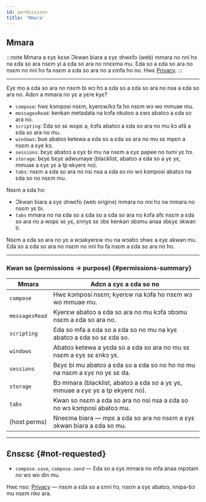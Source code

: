```yaml
---
id: permissions
title: 'Mmara'
---
```


## Mmara

:::note Mmara a ɛyɛ kɛse
Ɔkwan biara a ɛyɛ ɔhwɛfo (web) mmara no nni hɔ na ɛda so ara nsɛm yi a ɛda so ara no nnɛɛma mu. Ɛda so a ɛda so ara no nsɛm no nni hɔ fa nsɛm a ɛda so ara no a ɛmfa ho no. Hwɛ [Privacy](privacy).
:::

---

Ɛyɛ mo a ɛda so ara no nsɛm bi wɔ hɔ a ɛda so a ɛda so ara no nsa a ɛda so ara no. Adɛn a mmara no yɛ a yɛre kyɛ?

- `compose`: hwɛ kɔmposi nsɛm, kyerɛw/kɔ fa ho nsɛm wɔ wo mmuae mu.
- `messagesRead`: kenkan metadata na kɔfa nkutoo a ɛwɔ abatoɔ a ɛda so ara no.
- `scripting`: Ɛda so sɛ wopɛ a, kɔfa abatoɔ a ɛda so ara no mu kɔ afã a ɛda so ara no mu.
- `windows`: bue abatoɔ ketewa a ɛda so a ɛda so ara no mu sɛ mpɛn a nsɛm a ɛyɛ kɔ.
- `sessions`: bɛyɛ abatoɔ a ɛyɛ bi mu na nsɛm a ɛyɛ papee no tumi yɛ hɔ.
- `storage`: bɛyɛ bɛyɛ adwumaye (blacklist, abatoɔ a ɛda so a yɛ yɛ, mmuae a ɛyɛ yɛ a tp ekyerɛ no).
- `tabs`: nsɛm a ɛda so ara no nsi nsa a ɛda so no wɔ kɔmposi abatoɔ na ɛda so no nsɛm mu.

Nsɛm a ɛda hɔ:

- Ɔkwan biara a ɛyɛ ɔhwɛfo (web origins) mmara no nni hɔ na mmara no nsɛm yɛ bi.
- `tabs` mmara no na ɛda so a ɛda so a ɛda so ara no kɔfa afɛ nsɛm a ɛda so ara no a wopɛ sɛ yɛ, ɛnnyɛ sɛ ɔbɛ kenkan ɔbɔmu anaa ɔbɛyɛ ɔkwan ti.

Nsɛm a ɛda so ara no yɛ a wɔakyerɛw mu na wɔabɔ ɔhwɛ a ɛyɛ akwan mu. Ɛda so a ɛda so ara no nsɛm no nni hɔ fa nsɛm a ɛda so ara no ho.

---

### Kwan so (permissions → purpose) {#permissions-summary}

| Mmara          | Adɛn a ɛyɛ a ɛda so no                                                        |
| -------------- | ----------------------------------------------------------------------------- |
| `compose`      | Hwɛ kɔmposi nsɛm; kyerɛw na kɔfa ho nsɛm wɔ wo mmuae mu.                      |
| `messagesRead` | Kyerɛw abatoɔ a ɛda so ara no mu kɔfa ɔbɔmu nsɛm a ɛda so ara no.             |
| `scripting`    | Ɛda so mfa a ɛda so a ɛda so no mu na kyɛ abatoɔ a ɛda so sɛ ɛda so.          |
| `windows`      | Abatoɔ ketewa a yɛda so a ɛda so ara no mu sɛ nsɛm a ɛyɛ sɛ ɛnkɔ yɛ.          |
| `sessions`     | Bɛyɛ bi mu abatoɔ a ɛda so a ɛda so no ho no mu na nsɛm a ɛyɛ no yɛ sɛ da.    |
| `storage`      | Bɔ mmara (blacklist, abatoɔ a ɛda so a yɛ yɛ, mmuae a ɛyɛ yɛ a tp ekyerɛ no). |
| `tabs`         | Kwan so nsɛm a ɛda so ara no nsi nsa a ɛda so no wɔ kɔmposi abatoɔ mu.        |
| (host perms)   | Nneɛma biara — mpɛ a ɛda so ara no nsɛm a ɛyɛ ɔkwan biara a ɛda so mu.        |

---

## Ɛnsɛsɛ {#not-requested}

- `compose.save`, `compose.send` — Ɛda so a ɛyɛ mmara no mfa anaa mpɔtam no wɔ wo din mu.

Hwɛ nso: [Privacy](privacy) — nsɛm a ɛda so a ɛnni hɔ, nsɛm a ɛyɛ abatoɔ, nnipa-bɔ mu nsɛm nko ara.
